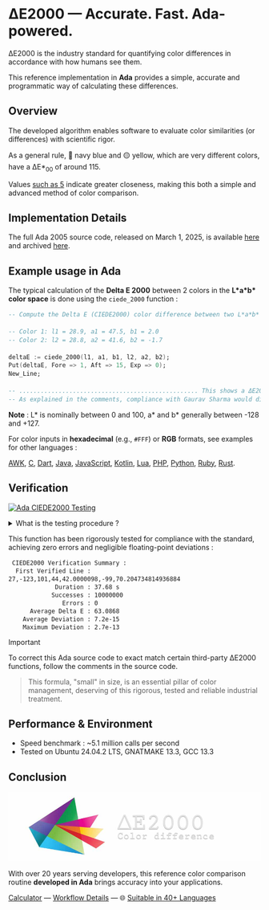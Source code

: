 # ΔE2000 — Accurate. Fast. Ada-powered.

ΔE2000 is the industry standard for quantifying color differences in accordance with how humans see them.

This reference implementation in **Ada** provides a simple, accurate and programmatic way of calculating these differences.

## Overview

The developed algorithm enables software to evaluate color similarities (or differences) with scientific rigor.

As a general rule, 🔵 navy blue and 🟡 yellow, which are very different colors, have a ΔE\*<sub>00</sub> of around 115.

Values [such as 5](https://michel-leonard.github.io/ciede2000-color-matching/de2000-rgb-pairs.html?seq=50&delta-e=5) indicate greater closeness, making this both a simple and advanced method of color comparison.

## Implementation Details

The full Ada 2005 source code, released on March 1, 2025, is available [here](../../ciede-2000.adb#L8) and archived [here](https://web.archive.org/https://raw.githubusercontent.com/michel-leonard/ciede2000-color-matching/refs/heads/main/ciede-2000.adb).

## Example usage in Ada

The typical calculation of the **Delta E 2000** between 2 colors in the **L\*a\*b\* color space** is done using the `ciede_2000` function :

```ada
-- Compute the Delta E (CIEDE2000) color difference between two L*a*b* colors in Ada

-- Color 1: l1 = 28.9, a1 = 47.5, b1 = 2.0
-- Color 2: l2 = 28.8, a2 = 41.6, b2 = -1.7

deltaE := ciede_2000(l1, a1, b1, l2, a2, b2);
Put(deltaE, Fore => 1, Aft => 15, Exp => 0);
New_Line;

-- .................................................. This shows a ΔE2000 of 2.7749016764
-- As explained in the comments, compliance with Gaurav Sharma would display 2.7749152801
```

**Note** : L\* is nominally between 0 and 100, a\* and b\* generally between -128 and +127.

For color inputs in **hexadecimal** (e.g., `#FFF`) or **RGB** formats, see examples for other languages :

[AWK](../awk#-flexibility), [C](../c#δe2000--accurate-fast-c-powered), [Dart](../dart#δe2000--accurate-fast-dart-powered), [Java](../java#δe2000--accurate-fast-java-powered), [JavaScript](../js#-flexibility), [Kotlin](../kt#δe2000--accurate-fast-kotlin-powered), [Lua](../lua#-flexibility), [PHP](../php#δe2000--accurate-fast-php-powered), [Python](../py#δe2000--accurate-fast-python-powered), [Ruby](../rb#δe2000--accurate-fast-ruby-powered), [Rust](../rs#δe2000--accurate-fast-rust-powered).

## Verification

[![Ada CIEDE2000 Testing](https://github.com/michel-leonard/ciede2000-color-matching/actions/workflows/test-adb.yml/badge.svg)](https://github.com/michel-leonard/ciede2000-color-matching/actions/workflows/test-adb.yml)

<details>
<summary>What is the testing procedure ?</summary>

The [ciede-2000-driver.c](../c/ciede-2000-driver.c) program generates color pairs, and checks the **CIE2000** color differences **measured by Ada**, like this :

1. `command -v gnatmake > /dev/null || { sudo apt-get update && sudo apt-get install gnat ; }`
2. `command -v gcc > /dev/null || { sudo apt-get update && sudo apt-get install gcc ; }`
3. `cp -p tests/adb/ciede-2000-driver.adb main.adb`
4. `gnatmake main.adb -gnat05 -O3 -gnatwa -gnatf -gnatwd -gnatwe -gnatws -f -o driver-ada`
5. `gcc -std=c99 -Wall -pedantic -O2 -g tests/c/ciede-2000-driver.c -o ciede-2000-driver -lm`
6. `./ciede-2000-driver --generate 10000000 | sed -E 's/(,|^)([0-9+-]+)e([0-9+-]+)/\1\2.0e\3/gi' > test-cases.csv`
7. `./driver-ada test-cases.csv | ./ciede-2000-driver`

Where the main files involved are [ciede-2000-driver.adb](ciede-2000-driver.adb#L108) for calculations and [test-adb.yml](../../.github/workflows/test-adb.yml) for automation.
</details>

This function has been rigorously tested for compliance with the standard, achieving zero errors and negligible floating-point deviations :

```
 CIEDE2000 Verification Summary :
  First Verified Line : 27,-123,101,44,42.0000098,-99,70.204734814936884
             Duration : 37.68 s
            Successes : 10000000
               Errors : 0
      Average Delta E : 63.0868
    Average Deviation : 7.2e-15
    Maximum Deviation : 2.7e-13
```

> [!IMPORTANT]
> To correct this Ada source code to exact match certain third-party ΔE2000 functions, follow the comments in the source code.

> This formula, "small" in size, is an essential pillar of color management, deserving of this rigorous, tested and reliable industrial treatment.

## Performance & Environment

- Speed benchmark : ~5.1 million calls per second
- Tested on Ubuntu 24.04.2 LTS, GNATMAKE 13.3, GCC 13.3

## Conclusion

![The ΔE*00 equation is very effective at predicting perceived color differences](https://github.com/michel-leonard/ciede2000-color-matching/raw/main/docs/assets/images/logo.jpg)

With over 20 years serving developers, this reference color comparison routine **developed in Ada** brings accuracy into your applications.

[Calculator](https://michel-leonard.github.io/ciede2000-color-matching/lab-color-calculator.html?L1=65.3&a1=3.7&b1=4.9&L2=48.9&a2=41.8&b2=-54.2) — [Workflow Details](../../.github/workflows#workflow-details) — 🌐 [Suitable in 40+ Languages](../../#implementations)

